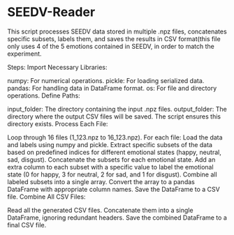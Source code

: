 # SEEDV-Reader
This script processes SEEDV data stored in multiple .npz files, concatenates specific subsets, labels them, and saves the results in CSV format(this file only uses 4 of the 5 emotions contained in SEEDV, in order to match the experiment. 

Steps:
Import Necessary Libraries:

numpy: For numerical operations.
pickle: For loading serialized data.
pandas: For handling data in DataFrame format.
os: For file and directory operations.
Define Paths:

input_folder: The directory containing the input .npz files.
output_folder: The directory where the output CSV files will be saved. The script ensures this directory exists.
Process Each File:

Loop through 16 files (1_123.npz to 16_123.npz).
For each file:
Load the data and labels using numpy and pickle.
Extract specific subsets of the data based on predefined indices for different emotional states (happy, neutral, sad, disgust).
Concatenate the subsets for each emotional state.
Add an extra column to each subset with a specific value to label the emotional state (0 for happy, 3 for neutral, 2 for sad, and 1 for disgust).
Combine all labeled subsets into a single array.
Convert the array to a pandas DataFrame with appropriate column names.
Save the DataFrame to a CSV file.
Combine All CSV Files:

Read all the generated CSV files.
Concatenate them into a single DataFrame, ignoring redundant headers.
Save the combined DataFrame to a final CSV file.
